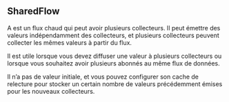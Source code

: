 ## SharedFlow

A est un flux chaud qui peut avoir plusieurs collecteurs. Il peut émettre des valeurs indépendamment des collecteurs, et plusieurs collecteurs peuvent collecter les mêmes valeurs à partir du flux.

Il est utile lorsque vous devez diffuser une valeur à plusieurs collecteurs ou lorsque vous souhaitez avoir plusieurs abonnés au même flux de données.

Il n’a pas de valeur initiale, et vous pouvez configurer son cache de relecture pour stocker un certain nombre de valeurs précédemment émises pour les nouveaux collecteurs.